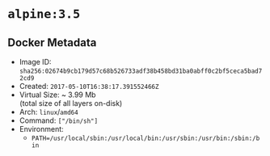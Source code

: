 # `alpine:3.5`

## Docker Metadata

- Image ID: `sha256:02674b9cb179d57c68b526733adf38b458bd31ba0abff0c2bf5ceca5bad72cd9`
- Created: `2017-05-10T16:38:17.391552466Z`
- Virtual Size: ~ 3.99 Mb  
  (total size of all layers on-disk)
- Arch: `linux`/`amd64`
- Command: `["/bin/sh"]`
- Environment:
  - `PATH=/usr/local/sbin:/usr/local/bin:/usr/sbin:/usr/bin:/sbin:/bin`
